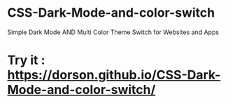 # CSS-Dark-Mode-and-color-switch
Simple Dark Mode AND Multi Color Theme Switch for Websites and Apps


# Try it : https://dorson.github.io/CSS-Dark-Mode-and-color-switch/
